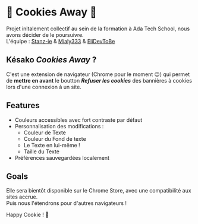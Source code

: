 # 🍪 Cookies Away 🍪

Projet initalement collectif au sein de la formation à Ada Tech School, nous avons décider de le poursuivre.  
L'équipe : [Stanz-ie](https://github.com/Stanz-ie) & [Mialy333](https://github.com/Mialy333) & [EliDevToBe](https://github.com/EliDevToBe)

## Késako _Cookies Away_ ?

C'est une extension de navigateur (Chrome pour le moment 😉) qui permet de **mettre en avant** le boutton ***Refuser les cookies*** des bannières à cookies lors d'une connexion à un site.

## Features

- Couleurs accessibles avec fort contraste par défaut
- Personnalisation des modifications :
    - Couleur de Texte
    - Couleur du Fond de texte
    - Le Texte en lui-même !
    - Taille du Texte
- Préférences sauvegardées localement

## Goals

Elle sera bientôt disponible sur le Chrome Store, avec une compatibilité aux sites accrue.  
Puis nous l'étendrons pour d'autres navigateurs !


Happy Cookie ! 🍪
